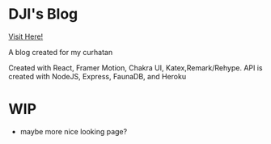 # DJI's Blog

[Visit Here!](https://ajinata84.github.io/blog/)

A blog created for my curhatan

Created with React, Framer Motion, Chakra UI, Katex,Remark/Rehype.
API is created with NodeJS, Express, FaunaDB, and Heroku

# WIP

- maybe more nice looking page?

